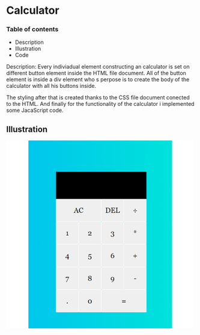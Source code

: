 # Calculator

### Table of contents 
- Description 
- Illustration 
- Code


 Description: Every indiviadual element constructing an calculator is set on different button element inside the HTML file document. All of the button element is inside a div element who s perpose is to create the body of the calculator with all his buttons inside. 

The styling after that is created thanks to the CSS file document conected to the HTML. And finally for the functionality of the calculator i implemented some JacaScript code. 


## Illustration 

![img](calc.png)